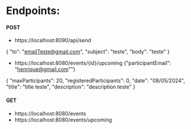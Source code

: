 # Endpoints:

#### POST
- https://localhost:8090/api/send

{
"to": "emailTeste@gmail.com",
"subject": "teste",
"body": "teste"
}
 

- https://localhost:8080/events/{id}/upcoming
{"participantEmail": "henrique@gmail.com""}

{
"maxParticipants": 20,
"registeredParticipants": 0,
"date": "08/05/2024",
"title": "title teste",
"description": "description teste"
}



#### GET

- https://localhost:8080/events
- https://localhost:8080/events/upcoming

